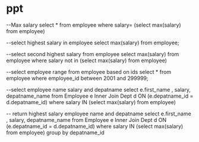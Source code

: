 # ppt

--Max salary
select * from employee where salary= (select max(salary) from employee)

--select highest salary in employee
	select max(salary) from employee;

--select second highest salary from employee
select max(salary) from employee
where salary not in (select max(salary) from employee)

--select employee range from employee based on ids
select * from employee where employee_id between 2001 and 299999;

--select employee name salary and depatname
select e.first_name , salary, depatname_name
from Employee e Inner Join Dept d ON (e.depatname_id = d.depatname_id)
where salary IN (select max(salary) from employee)

-- return highest salary employee name  and depatname
 select e.first_name , salary, depatname_name
from Employee e Inner Join Dept d ON (e.depatname_id = d.depatname_id)
where salary IN (select max(salary) from employee)
group by depatname_id
